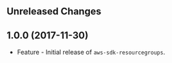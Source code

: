 Unreleased Changes
------------------

1.0.0 (2017-11-30)
------------------

* Feature - Initial release of `aws-sdk-resourcegroups`.

